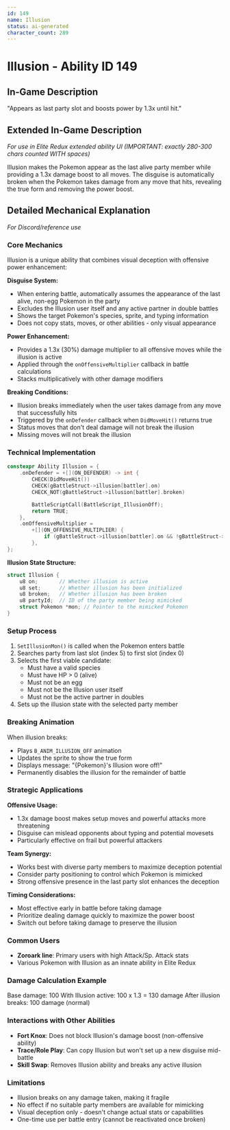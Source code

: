 ```yaml
---
id: 149
name: Illusion
status: ai-generated
character_count: 289
---
```


# Illusion - Ability ID 149

## In-Game Description
"Appears as last party slot and boosts power by 1.3x until hit."

## Extended In-Game Description
*For use in Elite Redux extended ability UI (IMPORTANT: exactly 280-300 chars counted WITH spaces)*

Illusion makes the Pokemon appear as the last alive party member while providing a 1.3x damage boost to all moves. The disguise is automatically broken when the Pokemon takes damage from any move that hits, revealing the true form and removing the power boost.

## Detailed Mechanical Explanation
*For Discord/reference use*

### Core Mechanics
Illusion is a unique ability that combines visual deception with offensive power enhancement:

**Disguise System:**
- When entering battle, automatically assumes the appearance of the last alive, non-egg Pokemon in the party
- Excludes the Illusion user itself and any active partner in double battles
- Shows the target Pokemon's species, sprite, and typing information
- Does not copy stats, moves, or other abilities - only visual appearance

**Power Enhancement:**
- Provides a 1.3x (30%) damage multiplier to all offensive moves while the illusion is active
- Applied through the `onOffensiveMultiplier` callback in battle calculations
- Stacks multiplicatively with other damage modifiers

**Breaking Conditions:**
- Illusion breaks immediately when the user takes damage from any move that successfully hits
- Triggered by the `onDefender` callback when `DidMoveHit()` returns true
- Status moves that don't deal damage will not break the illusion
- Missing moves will not break the illusion

### Technical Implementation

```cpp
constexpr Ability Illusion = {
    .onDefender = +[](ON_DEFENDER) -> int {
        CHECK(DidMoveHit())
        CHECK(gBattleStruct->illusion[battler].on)
        CHECK_NOT(gBattleStruct->illusion[battler].broken)

        BattleScriptCall(BattleScript_IllusionOff);
        return TRUE;
    },
    .onOffensiveMultiplier =
        +[](ON_OFFENSIVE_MULTIPLIER) {
            if (gBattleStruct->illusion[battler].on && !gBattleStruct->illusion[battler].broken) MUL(1.3);
        },
};
```

**Illusion State Structure:**
```cpp
struct Illusion {
    u8 on;       // Whether illusion is active
    u8 set;      // Whether illusion has been initialized
    u8 broken;   // Whether illusion has been broken
    u8 partyId;  // ID of the party member being mimicked
    struct Pokemon *mon; // Pointer to the mimicked Pokemon
}
```

### Setup Process
1. `SetIllusionMon()` is called when the Pokemon enters battle
2. Searches party from last slot (index 5) to first slot (index 0)
3. Selects the first viable candidate:
   - Must have a valid species
   - Must have HP > 0 (alive)
   - Must not be an egg
   - Must not be the Illusion user itself
   - Must not be the active partner in doubles
4. Sets up the illusion state with the selected party member

### Breaking Animation
When illusion breaks:
- Plays `B_ANIM_ILLUSION_OFF` animation
- Updates the sprite to show the true form
- Displays message: "{Pokemon}'s Illusion wore off!"
- Permanently disables the illusion for the remainder of battle

### Strategic Applications

**Offensive Usage:**
- 1.3x damage boost makes setup moves and powerful attacks more threatening
- Disguise can mislead opponents about typing and potential movesets
- Particularly effective on frail but powerful attackers

**Team Synergy:**
- Works best with diverse party members to maximize deception potential
- Consider party positioning to control which Pokemon is mimicked
- Strong offensive presence in the last party slot enhances the deception

**Timing Considerations:**
- Most effective early in battle before taking damage
- Prioritize dealing damage quickly to maximize the power boost
- Switch out before taking damage to preserve the illusion

### Common Users
- **Zoroark line**: Primary users with high Attack/Sp. Attack stats
- Various Pokemon with Illusion as an innate ability in Elite Redux

### Damage Calculation Example
Base damage: 100
With Illusion active: 100 x 1.3 = 130 damage
After illusion breaks: 100 damage (normal)

### Interactions with Other Abilities
- **Fort Knox**: Does not block Illusion's damage boost (non-offensive ability)
- **Trace/Role Play**: Can copy Illusion but won't set up a new disguise mid-battle
- **Skill Swap**: Removes Illusion ability and breaks any active illusion

### Limitations
- Illusion breaks on any damage taken, making it fragile
- No effect if no suitable party members are available for mimicking
- Visual deception only - doesn't change actual stats or capabilities
- One-time use per battle entry (cannot be reactivated once broken)